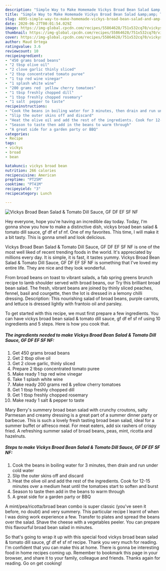 ```yaml
---
description: "Simple Way to Make Homemade Vickys Broad Bean Salad &amp;amp; Tomato Dill Sauce, GF DF EF SF NF"
title: "Simple Way to Make Homemade Vickys Broad Bean Salad &amp;amp; Tomato Dill Sauce, GF DF EF SF NF"
slug: 4895-simple-way-to-make-homemade-vickys-broad-bean-salad-and-amp-tomato-dill-sauce-gf-df-ef-sf-nf
date: 2020-06-27T00:01:54.029Z
image: https://img-global.cpcdn.com/recipes/55864628/751x532cq70/vickys-broad-bean-salad-tomato-dill-sauce-gf-df-ef-sf-nf-recipe-main-photo.jpg
thumbnail: https://img-global.cpcdn.com/recipes/55864628/751x532cq70/vickys-broad-bean-salad-tomato-dill-sauce-gf-df-ef-sf-nf-recipe-main-photo.jpg
cover: https://img-global.cpcdn.com/recipes/55864628/751x532cq70/vickys-broad-bean-salad-tomato-dill-sauce-gf-df-ef-sf-nf-recipe-main-photo.jpg
author: Maud Ortega
ratingvalue: 3.6
reviewcount: 10
recipeingredient:
- "450 grams broad beans"
- "2 tbsp olive oil"
- "2 clove garlic thinly sliced"
- "2 tbsp concentrated tomato puree"
- "1 tsp red wine vinegar"
- "1 splash white wine"
- "200 grams red  yellow cherry tomatoes"
- "1 tbsp freshly chopped dill"
- "1 tbsp freshly chopped rosemary"
- "1 salt  pepper to taste"
recipeinstructions:
- "Cook the beans in boiling water for 3 minutes, then drain and run under cold water"
- "Slip the outer skins off and discard"
- "Heat the olive oil and add the rest of the ingredients. Cook for 12-15 minutes over a medium heat until the tomatoes start to soften and burst"
- "Season to taste then add in the beans to warm through"
- "A great side for a garden party or BBQ"
categories:
- Recipe
tags:
- vickys
- broad
- bean

katakunci: vickys broad bean 
nutrition: 266 calories
recipecuisine: American
preptime: "PT25M"
cooktime: "PT41M"
recipeyield: "3"
recipecategory: Lunch

---
```



![Vickys Broad Bean Salad &amp; Tomato Dill Sauce, GF DF EF SF NF](https://img-global.cpcdn.com/recipes/55864628/751x532cq70/vickys-broad-bean-salad-tomato-dill-sauce-gf-df-ef-sf-nf-recipe-main-photo.jpg)

Hey everyone, hope you're having an incredible day today. Today, I'm gonna show you how to make a distinctive dish, vickys broad bean salad &amp; tomato dill sauce, gf df ef sf nf. One of my favorites. This time, I will make it a bit tasty. This is gonna smell and look delicious.

Vickys Broad Bean Salad &amp; Tomato Dill Sauce, GF DF EF SF NF is one of the most well liked of recent trending foods in the world. It's appreciated by millions every day. It is simple, it is fast, it tastes yummy. Vickys Broad Bean Salad &amp; Tomato Dill Sauce, GF DF EF SF NF is something that I've loved my entire life. They are nice and they look wonderful.

From broad beans on toast to vibrant salads, a fab spring greens brunch recipe to lamb shoulder served with broad beans, our Try this brilliant broad bean salad. The fresh, vibrant beans are joined by thinly sliced peaches, fennel, basil and courgette, then the lot is dressed in a lemony chilli dressing. Description: This nourishing salad of broad beans, purple carrots, and lettuce is dressed lightly with frantoio oil and parsley.


To get started with this recipe, we must first prepare a few ingredients. You can have vickys broad bean salad &amp; tomato dill sauce, gf df ef sf nf using 10 ingredients and 5 steps. Here is how you cook that.

<!--inarticleads1-->

##### The ingredients needed to make Vickys Broad Bean Salad &amp; Tomato Dill Sauce, GF DF EF SF NF:

1. Get 450 grams broad beans
1. Get 2 tbsp olive oil
1. Get 2 clove garlic, thinly sliced
1. Prepare 2 tbsp concentrated tomato puree
1. Make ready 1 tsp red wine vinegar
1. Take 1 splash white wine
1. Make ready 200 grams red &amp; yellow cherry tomatoes
1. Get 1 tbsp freshly chopped dill
1. Get 1 tbsp freshly chopped rosemary
1. Make ready 1 salt &amp; pepper to taste


Mary Berry&#39;s summery broad bean salad with crunchy croutons, salty Parmesan and creamy dressing is a great part of a summer dinner party or barbecue. This is such a lovely fresh tasting broad bean salad, ideal for a summer buffet or alfresco meal. For meat eaters, add six rashers of crispy fried. A refreshing summer salad of broad beans, peas, mint, ricotta and hazelnuts. 

<!--inarticleads2-->

##### Steps to make Vickys Broad Bean Salad &amp; Tomato Dill Sauce, GF DF EF SF NF:

1. Cook the beans in boiling water for 3 minutes, then drain and run under cold water
1. Slip the outer skins off and discard
1. Heat the olive oil and add the rest of the ingredients. Cook for 12-15 minutes over a medium heat until the tomatoes start to soften and burst
1. Season to taste then add in the beans to warm through
1. A great side for a garden party or BBQ


A mint/pea/ricotta/broad bean combo is super classic (you&#39;ve seen it before, no doubt) and very summery. This particular recipe I learnt of when I was doing work experience a few. Transfer to plates and spread the beans over the salad. Shave the cheese with a vegetables peeler. You can prepare this flavourful broad bean salad in minutes. 

So that's going to wrap it up with this special food vickys broad bean salad &amp; tomato dill sauce, gf df ef sf nf recipe. Thank you very much for reading. I'm confident that you can make this at home. There is gonna be interesting food in home recipes coming up. Remember to bookmark this page in your browser, and share it to your family, colleague and friends. Thanks again for reading. Go on get cooking!
